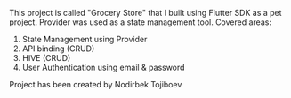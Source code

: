 This project is called "Grocery Store" that I built using Flutter SDK as a pet project.
Provider was used as a state management tool.
Covered areas:
1. State Management using Provider
2. API binding (CRUD)
3. HIVE (CRUD)
4. User Authentication using email & password

Project has been created by Nodirbek Tojiboev
